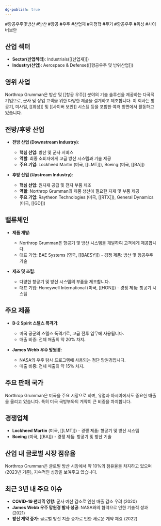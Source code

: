 ```yaml
---
dg-publish: true
---
```

#항공우주및방산 #방산 #항공 #우주 #산업재 #지정학 #무기 #항공우주 #위성 #사이버보안 


## 산업 섹터

- **Sector(산업섹터)**: Industrials([[산업재]])
- **Industry(산업)**: Aerospace & Defense([[항공우주 및 방위산업]])

## 영위 사업

Northrop Grumman은 방산 및 [[항공 우주]] 분야의 기술 솔루션을 제공하는 다국적 기업으로, 군사 및 상업 고객을 위한 다양한 제품을 설계하고 제조합니다. 이 회사는 항공기, 미사일, [[위성]] 및 [[사이버 보안]] 시스템 등을 포함한 여러 방면에서 활동하고 있습니다.

## 전방/후방 산업

- **전방 산업 (Downstream Industry)**:
    
    - **핵심 산업**: 방산 및 군사 서비스
    - **역할**: 최종 소비자에게 고급 방산 시스템과 기술 제공
    - **주요 기업**: Lockheed Martin (미국, [[LMT]]), Boeing (미국, [[BA]])
    
- **후방 산업 (Upstream Industry)**:
    
    - **핵심 산업**: 원자재 공급 및 전자 부품 제조
    - **역할**: Northrop Grumman의 제품 생산에 필요한 자재 및 부품 제공
    - **주요 기업**: Raytheon Technologies (미국, [[RTX]]), General Dynamics (미국, [[GD]])
    

## 밸류체인

- **제품 개발**:
    
    - Northrop Grumman은 항공기 및 방산 시스템을 개발하여 고객에게 제공합니다.
    - 대표 기업: BAE Systems (영국, [[BAESY]]) - 경쟁 제품: 방산 및 항공우주 기술
    
- **제조 및 조립**:
    
    - 다양한 항공기 및 방산 시스템의 부품을 제조합니다.
    - 대표 기업: Honeywell International (미국, [[HON]]) - 경쟁 제품: 항공기 시스템
    

## 주요 제품

- **B-2 Spirit 스텔스 폭격기**:
    
    - 미국 공군의 스텔스 폭격기로, 고급 전투 임무에 사용됩니다.
    - 매출 비중: 전체 매출의 약 20% 차지.
    
- **James Webb 우주 망원경**:
    
    - NASA의 우주 탐사 프로그램에 사용되는 첨단 망원경입니다.
    - 매출 비중: 전체 매출의 약 15% 차지.
    

## 주요 판매 국가

Northrop Grumman은 미국을 주요 시장으로 하며, 유럽과 아시아에서도 중요한 매출을 올리고 있습니다. 특히 미국 국방부와의 계약이 큰 비중을 차지합니다.

## 경쟁업체

- **Lockheed Martin** (미국, [[LMT]]) - 경쟁 제품: 항공기 및 방산 시스템
- **Boeing** (미국, [[BA]]) - 경쟁 제품: 항공기 및 방산 기술

## 산업 내 글로벌 시장 점유율

Northrop Grumman은 글로벌 방산 시장에서 약 10%의 점유율을 차지하고 있으며(2023년 기준), 지속적인 성장을 보여주고 있습니다.

## 최근 3년 내 주요 이슈

- **COVID-19 팬데믹 영향**: 군사 예산 감소로 인한 매출 감소 우려 (2020)
- **James Webb 우주 망원경 발사 성공**: NASA와의 협력으로 인한 기술적 성과 (2021)
- **방산 계약 증가**: 글로벌 방산 지출 증가로 인한 새로운 계약 체결 (2022)

